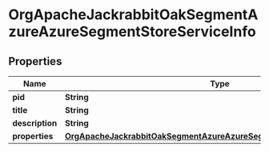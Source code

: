 
# OrgApacheJackrabbitOakSegmentAzureAzureSegmentStoreServiceInfo

## Properties
Name | Type | Description | Notes
------------ | ------------- | ------------- | -------------
**pid** | **String** |  |  [optional]
**title** | **String** |  |  [optional]
**description** | **String** |  |  [optional]
**properties** | [**OrgApacheJackrabbitOakSegmentAzureAzureSegmentStoreServiceProperties**](OrgApacheJackrabbitOakSegmentAzureAzureSegmentStoreServiceProperties.md) |  |  [optional]




